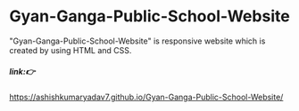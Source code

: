 # Gyan-Ganga-Public-School-Website
"Gyan-Ganga-Public-School-Website" is responsive website which is created by using HTML and CSS.
 <br> <h5>link:👉</h5> https://ashishkumaryadav7.github.io/Gyan-Ganga-Public-School-Website/

